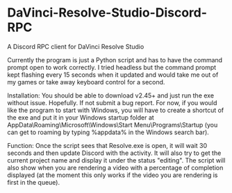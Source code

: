# DaVinci-Resolve-Studio-Discord-RPC
A Discord RPC client for DaVinci Resolve Studio

Currently the program is just a Python script and has to have the command prompt open to work correctly. I tried headless but the command prompt kept flashing every 15 seconds when it updated and would take me out of my games or take away keyboard control for a second. 

Installation:
You should be able to download v2.45+ and just run the exe without issue. Hopefully. If not submit a bug report. For now, if you would like the program to start with Windows, you will have to create a shortcut of the exe and put it in your Windows startup folder at AppData\Roaming\Microsoft\Windows\Start Menu\Programs\Startup (you can get to roaming by typing %appdata% in the Windows search bar).

Function:
Once the script sees that Resolve.exe is open, it will wait 30 seconds and then update Discord with the activity. It will also try to get the current project name and display it under the status "editing". The script will also show when you are rendering a video with a percentage of completion displayed (at the moment this only works if the video you are rendering is first in the queue).
